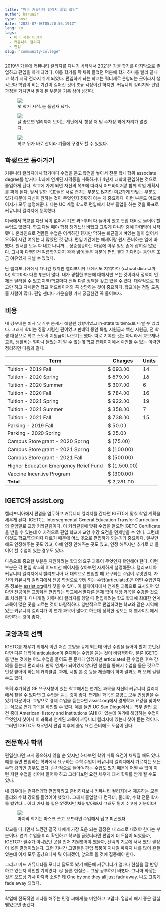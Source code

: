 ```yaml
---
title: "미국 커뮤니티 컬리지 졸업 잡담"
author: haruair
type: post
date: "2022-07-08T05:20:56.191Z"
lang: ko
tags:
  - 미국 사는 이야기
  - 커뮤니티 컬리지
  - 편입
slug: "community-college"
---
```


2019년 가을에 커뮤니티 컬리지를 다니기 시작해서 2021년 가을 학기를 마지막으로 졸업하고 편입을 하게 되었다. 여름 학기를 꽉 채워 들었던 덕분에 학기 하나를 빨리 끝내고 학기 시작 전까지 쉬게 되었다. 편입하게 되는 학교는 쿼터제로 운영되는 곳이라서 생각보다 학업이 비는 기간이 길어진 것이 조금 걱정이긴 하지만. 커뮤니티 컬리지와 편입 과정을 거치면서 알게 된 부분을 기록 삼아 남긴다.

<figure>
<img src="https://live.staticflickr.com/65535/52201724758_79b464ed4c_h.jpg" loading="lazy" />
<figcaption>첫 학기 시작. 늘 풀냄새 났다.</figcaption>
</figure>

<figure>
<img src="https://live.staticflickr.com/65535/52202199725_6cbf4fac39_h.jpg" loading="lazy" />
<figcaption>날 좋으면 멀리까지 보이는 계단에서. 항상 저 밑 주차장 밖에 자리가 없었다.</figcaption>
</figure>

<figure>
<img src="https://live.staticflickr.com/65535/52201971824_8652b02f61_h.jpg" loading="lazy" />
<figcaption>학교 뒤가 바로 산이라 겨울에 구경도 할 수 있었다.</figcaption>
</figure>

## 학생으로 돌아가기

커뮤니티 컬리지에서 학기마다 수업을 듣고 학점을 쌓아서 전문 학사 학위 associate degree를 받거나 학과에 연계된 자격증을 취득하거나 4년제 대학에 편입하는 것으로 졸업하게 된다. 학교에 가게 되면 자신의 목표에 따라서 어드바이저랑 함께 학업 계획서를 짜게 된다. 앞서 말한 목표들은 서로 겹치는 부분도 많지만 미묘하게 안맞는 부분도 있기 때문에 자신이 원하는 것이 무엇인지 정확히 아는 게 중요하다. 이런 부분도 어드바이저가 모두 설명해준다. 나는 UC 계열 학교로 편입해서 학부 졸업을 하는 것을 목표로 커뮤니티 컬리지에 등록했다.

미국에서 학교를 다닌 적이 없어서 기초 과목부터 다 들어야 했고 편입 대비로 들어야 할 수업도 많았다. 학교 다닐 때야 학점 챙기느라 바빴고 그렇게 다니던 중에 판데믹이 시작됐다. 온라인으로 전환된 수업은 어색하긴 했지만 막히는 퇴근길에 껴있는 일이 없어서 오히려 시간 여유는 더 많았던 것 같다. 편입 기간에는 에세이랑 원서 준비하는 일에 바빴다. 원서를 모두 다 내고 나니까… 싱숭생숭하는 마음에 아무 일도 손에 잡히질 않았다. 그나마 다행인건 여름학기까지 꽉꽉 넣어 들은 덕분에 편입 결과 기다리는 동안은 조금 여유있게 지낼 수 있었다.

난 캘리포니아에서 다니긴 했지만 캘리포니아 내에서도 지역마다 (school district마다) 학교마다 다른 부분이 많다. 내가 경험한 부분에 대해서만 쓰는 것이라서 정책이 언제든 달라질 수 있고 지역/학교마다 전혀 다른 정책을 갖고 있을 수 있다. 대략적으로 참고만 하고 자세한건 학교 어드바이저와 꼭 상담하는 것이 중요하다. 학교에는 정말 도움 줄 사람이 많다. 편입 센터나 카운슬링 가서 궁금한건 꼭 물어보자.

## 비용

내 경우에는 비자 및 거주 문제가 해결된 상황이었고 in-state tuition으로 다닐 수 있었다. 그래서 학비는 정말 저렴한 편이었고 판데믹 동안 특별 지원금과 백신 지원금, 전 학생 대상으로 학교 스토어 지원금이 나오기도 했다. 따로 기록한 것은 아니라서 교보재나 교통, 생활비는 얼마나 들었는지 알 수 없는데 학교 웹페이지에서 확인할 수 있는 이력만 정리하면 다음과 같다.

| Term                                   | Charges      | Units |
| -------------------------------------- | ------------ | ----- |
| Tuition - 2019 Fall                    | $ 693.00     | 14    |
| Tuition - 2020 Spring                  | $ 879.00     | 18    |
| Tuition - 2020 Summer                  | $ 307.00     | 6     |
| Tuition - 2020 Fall                    | $ 784.00     | 16    |
| Tuition - 2021 Spring                  | $ 922.00     | 19    |
| Tuition - 2021 Summer                  | $ 358.00     | 7     |
| Tuition - 2021 Fall                    | $ 738.00     | 15    |
| Parking - 2019 Fall                    | $ 50.00      |       |
| Parking - 2020 Spring                  | $ 25.00      |       |
| Campus Store grant - 2020 Spring       | $ (75.00)    |       |
| Campus Store grant - 2021 Spring       | $ (100.00)   |       |
| Campus Store grant - 2021 Fall         | $ (500.00)   |       |
| Higher Education Emergency Relief Fund | $ (1,500.00) |       |
| Vaccine Incentive Program              | $ (300.00)   |       |
| **Total**                              | $ 2,281.00   |       |

## IGETC와 assist.org

캘리포니아에서 편입을 염두하고 커뮤니티 컬리지를 간다면 IGETC에 맞춰 학업 계획을 세우게 된다. IGETC는 Intersegmental General Education Transfer Curriculum의 줄임말로 교양 커리큘럼이다. 이 커리큘럼에 맞춰 수업을 들으면 IGETC Certificate을 받을 수 있는데 이 자격으로 편입 학교에 교양 수강 요건을 면제받을 수 있다. 그런데 이것도 학교/학과마다 다르기 때문에 어느 곳으로 편입하게 되는가가 중요하다. 일부만 해도 인정해주는 곳도 있고, 아예 인정 안해주는 곳도 있고, 인정 해주지만 추가로 더 들어야 할 수업이 있는 경우도 있다.

다음으로 중요한 부분은 지원하려는 학과의 요구 과목이 무엇인지 확인해야 한다. 이런 부분은 각 편입 학교의 어드미션 페이지를 찾아보면 자세하게 설명해준다. 캘리포니아 커뮤니티 컬리지에서 캘리포니아 내 대학으로 편입할 때 요구되는 수업이 무엇인지, 자신의 커뮤니티 컬리지에서 전공 학점으로 인정 되는 수업(articulated)은 어떤 수업인지 등 정보는 [assist.org](https://assist.org)에서 찾을 수 있다. 이 웹페이지에서 연계된 과목으로 표시되어 있다면 전공이든 교양이든 편입되는 학교에서 별다른 문제 없이 해당 과목을 수강한 것으로 처리된다. 다니게 될 커뮤니티 컬리지를 정할 때 편입하려는 학교 학과에 최대한 연계 과목이 많은 곳을 고르는 것이 바람직하다. 일반적으로 편입하려는 학교와 같은 지역에 있는 커뮤니티 컬리지가 이 연계 과목이 많다고 하는데 정확한 정보는 저 웹사이트에서 확인하는 것이 좋다.

## 교양과목 선택

IGETC를 채우기 위해서 이런 저런 교양을 듣게 되는데 어떤 수업을 들어야 할지 고민된다면 다른 대학에 articulation이 존재하는 수업을 듣는 것이 바람직하다. 물론 IGETC를 받는 것에는 어느 수업을 들어도 큰 문제가 없겠지만 articulated 된 수업은 후속 강의를 듣는데 편리하다. 만약 연계가 되어있지 않다면 청원을 통해서 수업을 들은 것으로 인정 받아야 하는데 커리큘럼, 과제, 시험 본 것 등을 제출해야 하며 결과도 꽤 오래 걸릴 수도 있다.

특히 추가적인 GE 요구사항이 있는 학교에서는 연계된 과목을 자신의 커뮤니티 컬리지에서 찾을 수 있다면 그 수업을 듣는 것이 좋다. 연계된 과목은 교양도 모두 인정받을 수 있기 때문이다. 교양으로 경제 수업을 듣는다면 assist.org에서 경제학과 요강을 찾아보는 식으로 연계 과목을 확인할 수 있다. 예를 들면 UC San Diego에서는 학부 졸업 요건 중에 American History and Institutions (AHI)가 있는데 여기에 해당하는 수업이 무엇인지 찾아서 이 과목과 연계된 과목이 커뮤니티 컬리지에 있는지 찾아 듣는 것이다. 그러면 IGETC도 채우면서 편입 이후에 졸업 요건 준비에도 도움이 된다.

## 전문학사 학위

편입한다면 크게 중요하지 않을 순 있지만 하다보면 학위 취득 요건이 채워질 때도 있다. 예를 들면 편입하는 학과에서 요구하는 수학 수업이 커뮤니티 컬리지에서 가르치는 모든 수학 강의인 경우도 있다. 순차적으로 들어야 하는 수업도 있기 때문에 어쩔 수 없이 이런 저런 수업을 섞어서 들어야 하고 그러다보면 요건 채우게 돼서 학위를 받게 될 수도 있다.

내 경우에는 컴퓨터과학 편입하려고 준비하다보니 커뮤니티 컬리지에서 제공하는 모든 물리와 수학 강의를 들었어야 했었다. 그래서 졸업할 때 컴퓨터, 물리학, 수학 전문 학사를 받았다... 어디 가서 쓸 일은 없겠지만 처음 받아봐서 그래도 뭔가 수고한 기분이다!


<figure>
<img src="https://live.staticflickr.com/65535/52201724773_3f3d720a6d_z.jpg" loading="lazy" />
<figcaption>마지막 학기는 마스크 쓰고 오프라인 수업해서 덥고 피곤했다</figcaption>
</figure>

학교를 다니면서 느낀건 결국 나에게 가장 도움 되는 결정은 내 스스로 내려야 한다는 부분이다. 연계 수업을 미리 확인하고 학교를 골랐더라면 편입에 더 도움이 되었을까, IGETC가 필수가 아니었던 곳을 먼저 지원했어야 했을까, 선택의 기로에 서서 했던 결정이 옳은 결정이었는지. 그런 지나간 고민들은 편입 폭풍이 지나갈 때까지 나를 많이 흔들었는데 이제 모두 끝났으니까 뭐 어쩌겠어, 앞으로 올 것에 집중해야 한다.

그리고 미드 커뮤니티를 모니터 닳도록 봤기 때문에 커뮤니티가 얼마나 현실을 잘 반영하고 있는지 확인할 기회였다. 😏 물론 현실은... 그냥 공부하기 바빴다. 그나마 와닿는 것은 오프닝 가사 마지막 소절인데 One by one they all just fade away. 나도 그렇게 fade away 되었다.

---

학업에 전폭적인 지지를 해주는 민경 씨에게 늘 미안하고 고맙다. 열심히 해서 좋은 결실 맺었으면 좋겠다.
